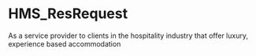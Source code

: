 # HMS_ResRequest
As a service provider to clients in the hospitality industry that offer luxury, experience based accommodation
